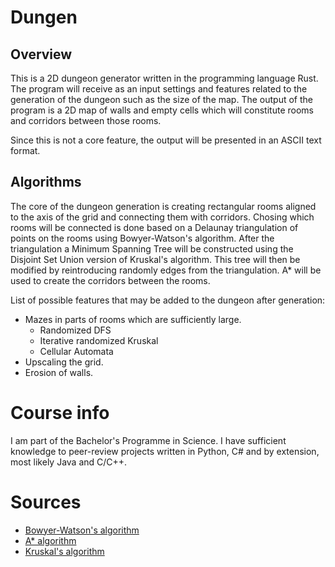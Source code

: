 
# Dungen

## Overview

This is a 2D dungeon generator written in the programming language Rust. The
program will receive as an input settings and features related to the generation
of the dungeon such as the size of the map. The output of the program is a 2D
map of walls and empty cells which will constitute rooms and corridors between
those rooms.

Since this is not a core feature, the output will be presented in an ASCII
text format.

## Algorithms

The core of the dungeon generation is creating rectangular rooms aligned to the
axis of the grid and connecting them with corridors. Chosing which rooms will be
connected is done based on a Delaunay triangulation of points on the rooms using
Bowyer-Watson's algorithm. After the triangulation a Minimum Spanning Tree will
be constructed using the Disjoint Set Union version of Kruskal's algorithm. This
tree will then be modified by reintroducing randomly edges from the
triangulation. A* will be used to create the corridors between the rooms.

List of possible features that may be added to the dungeon after generation:
- Mazes in parts of rooms which are sufficiently large.
    - Randomized DFS
    - Iterative randomized Kruskal
    - Cellular Automata
- Upscaling the grid.
- Erosion of walls.

# Course info

I am part of the Bachelor's Programme in Science. I have sufficient knowledge to
peer-review projects written in Python, C# and by extension, most likely Java
and C/C++.

# Sources

- [Bowyer-Watson's algorithm](https://en.wikipedia.org/wiki/Bowyer%E2%80%93Watson_algorithm)
- [A* algorithm](https://en.wikipedia.org/wiki/A*_search_algorithm)
- [Kruskal's algorithm](https://en.wikipedia.org/wiki/Kruskal%27s_algorithm)

